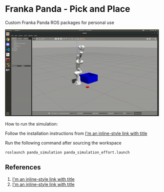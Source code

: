 # Franka Panda - Pick and Place
Custom Franka Panda ROS packages for personal use

![alt text](./data/pick&place.gif "Pick and Place")

How to run the simulation:

Follow the installation instructions from [I'm an inline-style link with title](https://erdalpekel.de/?p=55 "Erdals Blog")

Run the following command after sourcing the workspace
```
roslaunch panda_simulation panda_simulation_effort.launch
```
## References

1. [I'm an inline-style link with title](https://erdalpekel.de/?p=55 "Erdals Blog")
2. [I'm an inline-style link with title](https://github.com/JenniferBuehler/gazebo-pkgs "Grasp Plugin")
